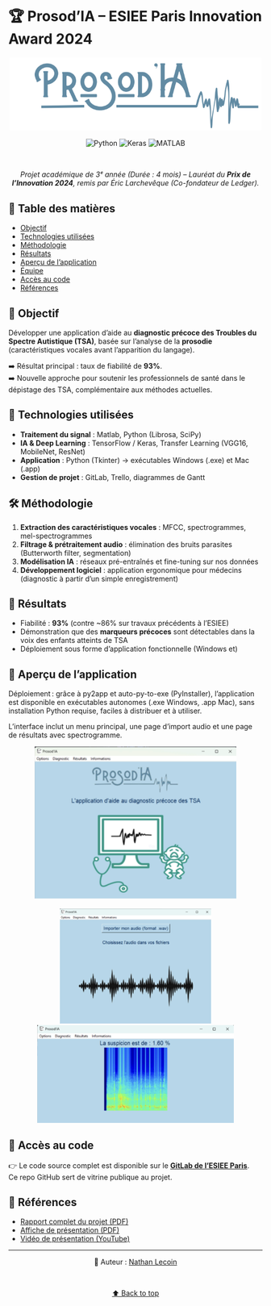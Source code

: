
<a name="top"></a>
# 🏆 Prosod’IA – ESIEE Paris Innovation Award 2024  

<p align="center">
    <img src="./docs/logo.png" alt="ProsodIA Logo" width="500"/>
</p>


<p align="center">
    <img alt="Python" src="https://img.shields.io/badge/Python-3776AB?style=for-the-badge&logo=python&logoColor=white" />
    <img alt="Keras" src="https://img.shields.io/badge/Keras-FF0000?style=for-the-badge&logo=keras&logoColor=white" />
    <img alt="MATLAB" src="https://img.shields.io/badge/MATLAB-0076A8?style=for-the-badge&logo=mathworks&logoColor=white" />
</p>

<br>

<p align="center"><i>Projet académique de 3ᵉ année (Durée : 4 mois) – Lauréat du <b>Prix de l’Innovation 2024</b>, remis par Éric Larchevêque (Co-fondateur de Ledger).</i></p>

## 📑 Table des matières
- [Objectif](#-objectif)
- [Technologies utilisées](#-technologies-utilisées)
- [Méthodologie](#-méthodologie)
- [Résultats](#-résultats)
- [Aperçu de l’application](#-aperçu-de-lapplication)
- [Équipe](#-équipe)
- [Accès au code](#-accès-au-code)
- [Références](#-références)

## 🎯 Objectif  
Développer une application d’aide au **diagnostic précoce des Troubles du Spectre Autistique (TSA)**, basée sur l’analyse de la **prosodie** (caractéristiques vocales avant l’apparition du langage).  

➡️ Résultat principal : taux de fiabilité de **93%**.  
➡️ Nouvelle approche pour soutenir les professionnels de santé dans le dépistage des TSA, complémentaire aux méthodes actuelles.  


## 🔧 Technologies utilisées  
- **Traitement du signal** : Matlab, Python (Librosa, SciPy)  
- **IA & Deep Learning** : TensorFlow / Keras, Transfer Learning (VGG16, MobileNet, ResNet)  
- **Application** : Python (Tkinter) → exécutables Windows (.exe) et Mac (.app)  
- **Gestion de projet** : GitLab, Trello, diagrammes de Gantt  


## 🛠️ Méthodologie  
1. **Extraction des caractéristiques vocales** : MFCC, spectrogrammes, mel-spectrogrammes  
2. **Filtrage & prétraitement audio** : élimination des bruits parasites (Butterworth filter, segmentation)  
3. **Modélisation IA** : réseaux pré-entraînés et fine-tuning sur nos données  
4. **Développement logiciel** : application ergonomique pour médecins (diagnostic à partir d’un simple enregistrement)  


## 🚀 Résultats  
- Fiabilité : **93%** (contre ~86% sur travaux précédents à l’ESIEE)  
- Démonstration que des **marqueurs précoces** sont détectables dans la voix des enfants atteints de TSA  
- Déploiement sous forme d’application fonctionnelle (Windows et)  

## 📸 Aperçu de l’application

Déploiement : grâce à py2app et auto-py-to-exe (PyInstaller), l’application est disponible en exécutables autonomes (.exe Windows, .app Mac), sans installation Python requise, faciles à distribuer et à utiliser.

L’interface inclut un menu principal, une page d’import audio et une page de résultats avec spectrogramme.
<div align="center">
    <img src="./docs/app.png" alt="ProsodIA App" width="400"/>
    <br><br>
    <img src="./docs/app2.png" alt="ProsodIA App 2" width="300" style="margin: 0 20px;"/>
    <img src="./docs/app3.png" alt="ProsodIA App 3" width="390" style="margin: 0 20px;"/>
</div>

## 📂 Accès au code  
👉 Le code source complet est disponible sur le **[GitLab de l’ESIEE Paris](https://git.esiee.fr/lalieut/prosod-ia)**.  
Ce repo GitHub sert de vitrine publique au projet.  

## 📜 Références  
- [Rapport complet du projet (PDF)](./docs/rapport.pdf)  
- [Affiche de présentation (PDF)](./docs/affiche.pdf) 
- [Vidéo de présentation (YouTube)](https://www.youtube.com/watch?v=wFQNDkl7yT4)

---

<p align="center">
👤 Auteur : <a href="https://www.linkedin.com/in/nathan-lecoin-855940231/" target="_blank">Nathan Lecoin</a>
</p>

<br>

<p align="center">
    <a href="#top">⬆️ Back to top</a>
</p>
